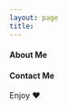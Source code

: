 ```yaml
---
layout: page
title:
---
```


#### <i class="icon-pencil"></i> About Me

#### <i class="icon-pencil"></i> Contact Me

Enjoy ♥
